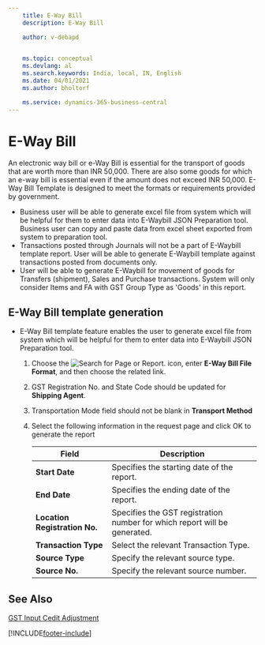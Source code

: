 ```yaml
---
    title: E-Way Bill
    description: E-Way Bill

    author: v-debapd

    
    ms.topic: conceptual
    ms.devlang: al
    ms.search.keywords: India, local, IN, English
    ms.date: 04/01/2021
    ms.author: bholtorf

    ms.service: dynamics-365-business-central
---
```

# E-Way Bill


An electronic way bill or e-Way Bill is essential for the transport of goods that are worth more than INR 50,000. There are also some goods for which an e-way bill is essential even if the amount does not exceed INR 50,000. E-Way Bill Template is designed to meet the formats or requirements provided by government. 

- Business user will be able to generate excel file from system which will be helpful for them to enter data into E-Waybill JSON Preparation tool. Business user can copy and paste data from excel sheet exported from system to preparation tool.
- Transactions posted through Journals will not be a part of E-Waybill template report. User will be able to generate E-Waybill template against transactions posted from documents only.
- User will be able to generate E-Waybill for movement of goods for Transfers (shipment), Sales and Purchase transactions. System will only consider Items and FA with GST Group Type as 'Goods' in this report.


## E-Way Bill template generation

- E-Way Bill template feature enables the user to generate excel file from system which will be helpful for them to enter data into E-Waybill JSON Preparation tool.

  1. Choose the ![Search for Page or Report.](image/search_small.png "Search for Page or Report icon") icon, enter **E-Way Bill File Format**, and then choose the related link.
  2. GST Registration No. and State Code should be updated for **Shipping Agent**.
  3. Transportation Mode field should not be blank in **Transport Method**
  4. Select the following information in the request page and click OK to generate the report

     |Field|Description|
     |---------|---------|
     |**Start Date**|Specifies the starting date of the report.|
     |**End Date**|Specifies the ending date of the report.|
     |**Location Registration No.**|Specifies the GST registration number for which report will be generated.|
     |**Transaction Type**|Select the relevant Transaction Type.|
     |**Source Type**|Specify the relevant source type.|
     |**Source No.**|Specify the relevant source number.|


## See Also 
[GST Input Cedit Adjustment](GST-Input-Tax-Credit-Adjustment.md)



[!INCLUDE[footer-include](../../includes/footer-banner.md)]